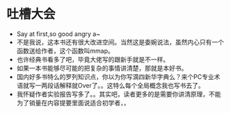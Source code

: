 # 吐槽大会


* Say at first,so good angry a~
* 不是我说，这本书还有很大改进空间。当然这是委婉说法，虽然内心只有一个函数送给作者，这个函数叫mmap。
* 也许经典书看多了吧，毕竟大佬写的跟新手就是不一样。
* 如果一本书能够尽可能的把复杂的事情讲清楚，那就是本好书。
* 国内好多书特么的罗列知识点，你以为你写滴四新华字典么？来个PC专业术语就写一两段话解释就Over了。。这特么每个全局概念我也写书去了。
* 我怀疑作者实验报告写多了。。其实吧，读者更多的是需要你讲清原理，不能为了销量在内容提要里面说适合初学者，，
